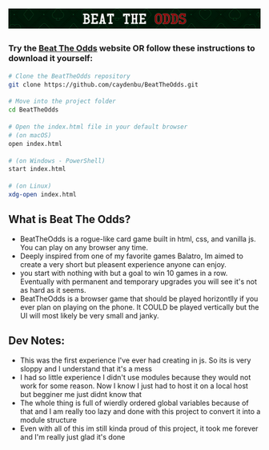 # ![♠️ Beat The Odds](./photos/banner.png)

### Try the [Beat The Odds](https://caydenbu.github.io/BeatTheOdds/) website OR follow these instructions to download it yourself:

```bash
# Clone the BeatTheOdds repository
git clone https://github.com/caydenbu/BeatTheOdds.git

# Move into the project folder
cd BeatTheOdds

# Open the index.html file in your default browser
# (on macOS)
open index.html

# (on Windows - PowerShell)
start index.html

# (on Linux)
xdg-open index.html
```

## What is Beat The Odds?

- BeatTheOdds is a rogue-like card game built in html, css, and vanilla js. You can play on any browser any time.
- Deeply inspired from one of my favorite games Balatro, Im aimed to create a very short but pleasent experience anyone can enjoy.
- you start with nothing with but a goal to win 10 games in a row. Eventually with permanent and temporary upgrades you will see it's not as hard as it seems.
- BeatTheOdds is a browser game that should be played horizontlly if you ever plan on playing on the phone. It COULD be played vertically but the UI will most likely be very small and janky.

## Dev Notes:

- This was the first experience I've ever had creating in js. So its is very sloppy and I understand that it's a mess
- I had so little experience I didn't use modules because they would not work for some reason. Now I know I just had to host it on a local host but begginer me just didnt know that
- The whole thing is full of wierdly ordered global variables because of that and I am really too lazy and done with this project to convert it into a module structure
- Even with all of this im still kinda proud of this project, it took me forever and I'm really just glad it's done
